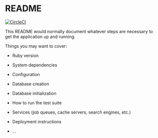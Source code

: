 # README
[![CircleCI](https://circleci.com/gh/AS-AlStar/project-ads.svg?style=svg)](https://circleci.com/gh/AS-AlStar/project-ads)

This README would normally document whatever steps are necessary to get the
application up and running.

Things you may want to cover:

* Ruby version

* System dependencies

* Configuration

* Database creation

* Database initialization

* How to run the test suite

* Services (job queues, cache servers, search engines, etc.)

* Deployment instructions

* ...

